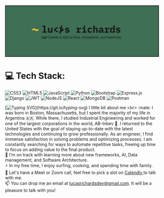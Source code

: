 ![lucas richards profile](imgs/innovation.png "Lucas Richards")
# 💻 Tech Stack:
![CSS3](https://img.shields.io/badge/css3-%231572B6.svg?style=for-the-badge&logo=css3&logoColor=white) ![HTML5](https://img.shields.io/badge/html5-%23E34F26.svg?style=for-the-badge&logo=html5&logoColor=white) ![JavaScript](https://img.shields.io/badge/javascript-%23323330.svg?style=for-the-badge&logo=javascript&logoColor=%23F7DF1E) ![Python](https://img.shields.io/badge/python-3670A0?style=for-the-badge&logo=python&logoColor=ffdd54) ![Bootstrap](https://img.shields.io/badge/bootstrap-%23563D7C.svg?style=for-the-badge&logo=bootstrap&logoColor=white) ![Express.js](https://img.shields.io/badge/express.js-%23404d59.svg?style=for-the-badge&logo=express&logoColor=%2361DAFB) ![Django](https://img.shields.io/badge/django-%23092E20.svg?style=for-the-badge&logo=django&logoColor=white) ![JWT](https://img.shields.io/badge/JWT-black?style=for-the-badge&logo=JSON%20web%20tokens) ![NodeJS](https://img.shields.io/badge/node.js-6DA55F?style=for-the-badge&logo=node.js&logoColor=white) ![React](https://img.shields.io/badge/react-%2320232a.svg?style=for-the-badge&logo=react&logoColor=%2361DAFB) ![MongoDB](https://img.shields.io/badge/MongoDB-%234ea94b.svg?style=for-the-badge&logo=mongodb&logoColor=white) ![Postman](https://img.shields.io/badge/Postman-FF6C37?style=for-the-badge&logo=postman&logoColor=white)

[![Typing SVG](https://readme-typing-svg.demolab.com/?lines=Hi+there+👋;Welcome+to+my+Github!)](https://git.io/typing-svg)
I little bit about me <br>
:mate: I was born in Boston, Massachusetts, but I spent the majority of my life in Argentina 🇦🇷. While there, I studied Industrial Engineering and worked for one of the largest corporations in the world, AB-Inbev 🍺. I returned to the United States with the goal of staying up-to-date with the latest technologies and continuing to grow professionally. As an engineer, I find immense satisfaction in solving problems and optimizing processes. I am constantly searching for ways to automate repetitive tasks, freeing up time to focus on adding value to the final product. <br>
🌱 I'm on track with learning more about new frameworks, AI, Data management, and Software Architecture.<br>
⚡  In my free time, I enjoy surfing, cooking, and spending time with family.<br>
💬 Let's have a Meet or Zoom call, feel free to pick a slot on <a href="https://calendly.com/lucasrichardsdev/30min">Calendly </a>to talk with me.<br>
📫 You can drop me an email at lucasrichardsdev@gmail.com. It will be a pleasure to talk with you!<br>


